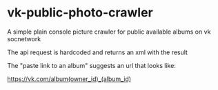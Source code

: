 # vk-public-photo-crawler

A simple plain console picture crawler for public available albums on vk socnetwork

The api request is hardcoded and returns an xml with the result

The "paste link to an album" suggests an url that looks like:

https://vk.com/album(owner_id)_(album_id)
